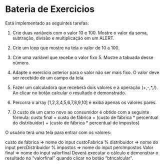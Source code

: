 # Bateria de Exercicios
Está implementado as seguintes tarefas:

1. Crie duas variáveis com o valor 10 e 100. Mostre o valor da soma, subtração, divisão e multiplicação em um ALERT.

2. Crie um loop que mostre na tela o valor de 10 a 100.

3. Crie uma variável que recebe o valor fixo 5. Mostre a tabuada desse número.

4. Adapte o exercício anterior para o valor não ser mais fixo. O valor deve ser recebido de um campo da tela.

5. Fazer um calculadora que receberá dois valores e a operação (+,-,*,/). Ao clicar no botão calcular o resultado é demonstrado.

6. Percorra o array [1,2,3,4,5,6,7,8,9,10] e exiba apenas os valores pares.

7. O custo de um carro novo ao consumidor é obtido com a seguinte fórmula:
custo final = custo de fábrica + (custo de fábrica * percentual do distribuidor) + (custo de fábrica * percentual de impostos)

O usuário terá uma tela para entrar com os valores:

custo de fábrica => nome do input custoFabrica
% distribuidor => nome do input percDistribuidor
% impostos => nome do input percImpostos
Valor final => nome do input valorfinal
Deverá executar o cálculo e demonstrar o resultado no “valorfinal” quando clicar no botão “btncalcular”.